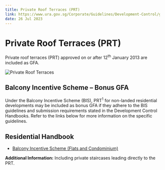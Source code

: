 ```yaml
---
title: Private Roof Terraces (PRT)
link: https://www.ura.gov.sg/Corporate/Guidelines/Development-Control/gross-floor-area/GFA/PrivateRoofTerraces
date: 26 Jul 2023
---
```


# Private Roof Terraces (PRT)

Private roof terraces (PRT) approved on or after 12<sup>th</sup> January 2013 are included as GFA.

![Private Roof Terraces](https://www.ura.gov.sg/-/media/Corporate/Guidelines/Development-control/GFA/GFA-01C-GFA-Treatment-for-PRT_final2.jpg?h=801&w=1000)

## Balcony Incentive Scheme – Bonus GFA

Under the Balcony Incentive Scheme (BIS), PRT<sup>1</sup> for non-landed residential developments may be included as bonus GFA if they adhere to the BIS guidelines and submission requirements stated in the Development Control Handbooks. Refer to the links below for more information on the specific guidelines.

## Residential Handbook
- [Balcony Incentive Scheme (Flats and Condominium)](https://www.ura.gov.sg/Corporate/Guidelines/Development-Control/Residential/Flats-Condominiums/Balconies-PES-PRT)

**Additional Information:**
Including private staircases leading directly to the PRT.


